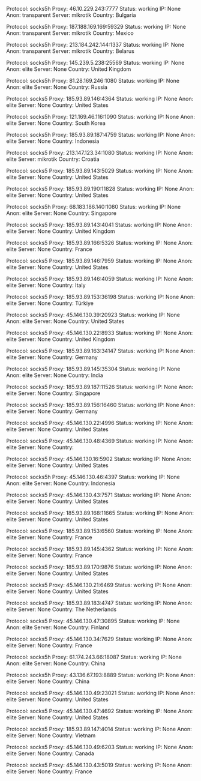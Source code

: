Protocol: socks5h
Proxy: 46.10.229.243:7777
Status: working
IP: None
Anon: transparent
Server: mikrotik
Country: Bulgaria

Protocol: socks5h
Proxy: 187.188.169.169:59329
Status: working
IP: None
Anon: transparent
Server: mikrotik
Country: Mexico

Protocol: socks5h
Proxy: 213.184.242.144:1337
Status: working
IP: None
Anon: transparent
Server: mikrotik
Country: Belarus

Protocol: socks5h
Proxy: 145.239.5.238:25569
Status: working
IP: None
Anon: elite
Server: None
Country: United Kingdom

Protocol: socks5h
Proxy: 81.28.169.246:1080
Status: working
IP: None
Anon: elite
Server: None
Country: Russia

Protocol: socks5
Proxy: 185.93.89.146:4364
Status: working
IP: None
Anon: elite
Server: None
Country: United States

Protocol: socks5h
Proxy: 121.169.46.116:1090
Status: working
IP: None
Anon: elite
Server: None
Country: South Korea

Protocol: socks5h
Proxy: 185.93.89.187:4759
Status: working
IP: None
Anon: elite
Server: None
Country: Indonesia

Protocol: socks5
Proxy: 213.147.123.34:1080
Status: working
IP: None
Anon: elite
Server: mikrotik
Country: Croatia

Protocol: socks5
Proxy: 185.93.89.143:5029
Status: working
IP: None
Anon: elite
Server: None
Country: United States

Protocol: socks5
Proxy: 185.93.89.190:11828
Status: working
IP: None
Anon: elite
Server: None
Country: United States

Protocol: socks5h
Proxy: 68.183.186.140:1080
Status: working
IP: None
Anon: elite
Server: None
Country: Singapore

Protocol: socks5
Proxy: 185.93.89.143:4041
Status: working
IP: None
Anon: elite
Server: None
Country: United Kingdom

Protocol: socks5
Proxy: 185.93.89.166:5326
Status: working
IP: None
Anon: elite
Server: None
Country: France

Protocol: socks5
Proxy: 185.93.89.146:7959
Status: working
IP: None
Anon: elite
Server: None
Country: United States

Protocol: socks5
Proxy: 185.93.89.146:4059
Status: working
IP: None
Anon: elite
Server: None
Country: Italy

Protocol: socks5
Proxy: 185.93.89.153:36198
Status: working
IP: None
Anon: elite
Server: None
Country: Türkiye

Protocol: socks5
Proxy: 45.146.130.39:20923
Status: working
IP: None
Anon: elite
Server: None
Country: United States

Protocol: socks5
Proxy: 45.146.130.22:8933
Status: working
IP: None
Anon: elite
Server: None
Country: United Kingdom

Protocol: socks5
Proxy: 185.93.89.163:34147
Status: working
IP: None
Anon: elite
Server: None
Country: Germany

Protocol: socks5
Proxy: 185.93.89.145:35304
Status: working
IP: None
Anon: elite
Server: None
Country: India

Protocol: socks5
Proxy: 185.93.89.187:11526
Status: working
IP: None
Anon: elite
Server: None
Country: Singapore

Protocol: socks5
Proxy: 185.93.89.156:16460
Status: working
IP: None
Anon: elite
Server: None
Country: Germany

Protocol: socks5
Proxy: 45.146.130.22:4996
Status: working
IP: None
Anon: elite
Server: None
Country: United States

Protocol: socks5
Proxy: 45.146.130.48:4369
Status: working
IP: None
Anon: elite
Server: None
Country: 

Protocol: socks5
Proxy: 45.146.130.16:5902
Status: working
IP: None
Anon: elite
Server: None
Country: United States

Protocol: socks5h
Proxy: 45.146.130.46:4397
Status: working
IP: None
Anon: elite
Server: None
Country: Indonesia

Protocol: socks5
Proxy: 45.146.130.43:7571
Status: working
IP: None
Anon: elite
Server: None
Country: United States

Protocol: socks5
Proxy: 185.93.89.168:11665
Status: working
IP: None
Anon: elite
Server: None
Country: United States

Protocol: socks5
Proxy: 185.93.89.153:6560
Status: working
IP: None
Anon: elite
Server: None
Country: France

Protocol: socks5
Proxy: 185.93.89.145:4362
Status: working
IP: None
Anon: elite
Server: None
Country: France

Protocol: socks5
Proxy: 185.93.89.170:9876
Status: working
IP: None
Anon: elite
Server: None
Country: United States

Protocol: socks5
Proxy: 45.146.130.21:6469
Status: working
IP: None
Anon: elite
Server: None
Country: United States

Protocol: socks5
Proxy: 185.93.89.183:4747
Status: working
IP: None
Anon: elite
Server: None
Country: The Netherlands

Protocol: socks5
Proxy: 45.146.130.47:30895
Status: working
IP: None
Anon: elite
Server: None
Country: Finland

Protocol: socks5
Proxy: 45.146.130.34:7629
Status: working
IP: None
Anon: elite
Server: None
Country: France

Protocol: socks5h
Proxy: 61.174.243.66:18087
Status: working
IP: None
Anon: elite
Server: None
Country: China

Protocol: socks5h
Proxy: 43.136.67.193:8889
Status: working
IP: None
Anon: elite
Server: None
Country: China

Protocol: socks5
Proxy: 45.146.130.49:23021
Status: working
IP: None
Anon: elite
Server: None
Country: United States

Protocol: socks5
Proxy: 45.146.130.47:4692
Status: working
IP: None
Anon: elite
Server: None
Country: United States

Protocol: socks5
Proxy: 185.93.89.147:4014
Status: working
IP: None
Anon: elite
Server: None
Country: Vietnam

Protocol: socks5
Proxy: 45.146.130.49:6203
Status: working
IP: None
Anon: elite
Server: None
Country: Canada

Protocol: socks5
Proxy: 45.146.130.43:5019
Status: working
IP: None
Anon: elite
Server: None
Country: France

